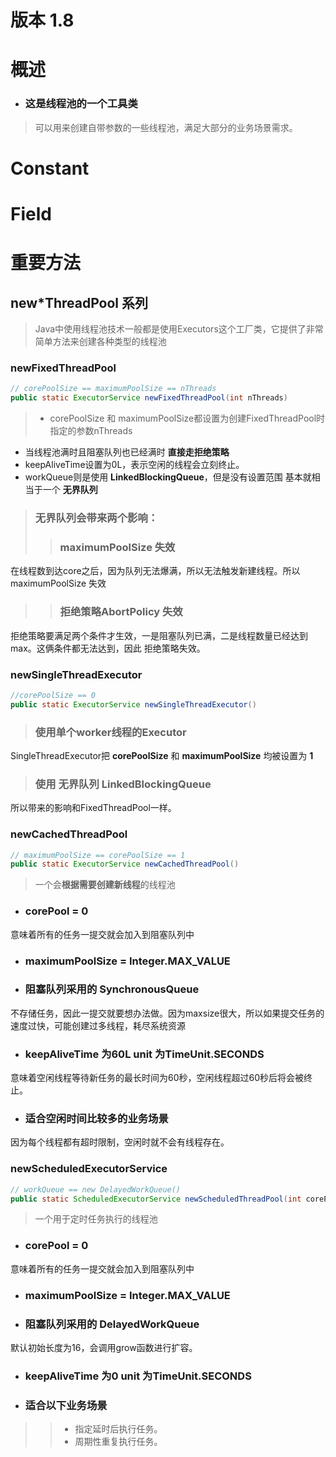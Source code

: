 # 版本 1.8
# 概述
* ### 这是线程池的一个工具类
>可以用来创建自带参数的一些线程池，满足大部分的业务场景需求。


# Constant
# Field



# 重要方法
## new*ThreadPool 系列
>Java中使用线程池技术一般都是使用Executors这个工厂类，它提供了非常简单方法来创建各种类型的线程池

### newFixedThreadPool
```java
// corePoolSize == maximumPoolSize == nThreads
public static ExecutorService newFixedThreadPool(int nThreads)
```
>* corePoolSize 和 maximumPoolSize都设置为创建FixedThreadPool时指定的参数nThreads
* 当线程池满时且阻塞队列也已经满时 **直接走拒绝策略**
* keepAliveTime设置为0L，表示空闲的线程会立刻终止。
* workQueue则是使用 **LinkedBlockingQueue**，但是没有设置范围 基本就相当于一个 **无界队列**
>### 无界队列会带来两个影响：
>> ### maximumPoolSize 失效
在线程数到达core之后，因为队列无法爆满，所以无法触发新建线程。所以 maximumPoolSize 失效
>> ### 拒绝策略AbortPolicy 失效
拒绝策略要满足两个条件才生效，一是阻塞队列已满，二是线程数量已经达到max。这俩条件都无法达到，因此 拒绝策略失效。



### newSingleThreadExecutor
```java
//corePoolSize == 0
public static ExecutorService newSingleThreadExecutor()
```
> ### 使用单个worker线程的Executor
SingleThreadExecutor把 **corePoolSize** 和 **maximumPoolSize** 均被设置为 **1**
> ### 使用 无界队列 **LinkedBlockingQueue**
所以带来的影响和FixedThreadPool一样。

### newCachedThreadPool
```java
// maximumPoolSize == corePoolSize == 1
public static ExecutorService newCachedThreadPool()
```
>一个会**根据需要创建新线程**的线程池
* ### corePool = 0
意味着所有的任务一提交就会加入到阻塞队列中
* ### maximumPoolSize = Integer.MAX_VALUE
* ### 阻塞队列采用的 **SynchronousQueue**
不存储任务，因此一提交就要想办法做。因为maxsize很大，所以如果提交任务的速度过快，可能创建过多线程，耗尽系统资源
* ### keepAliveTime 为60L unit 为TimeUnit.SECONDS
意味着空闲线程等待新任务的最长时间为60秒，空闲线程超过60秒后将会被终止。
* ### 适合空闲时间比较多的业务场景
因为每个线程都有超时限制，空闲时就不会有线程存在。

### newScheduledExecutorService
```java
// workQueue == new DelayedWorkQueue()
public static ScheduledExecutorService newScheduledThreadPool(int corePoolSize)
```
>一个用于定时任务执行的线程池
* ### corePool = 0
意味着所有的任务一提交就会加入到阻塞队列中
* ### maximumPoolSize = Integer.MAX_VALUE
* ### 阻塞队列采用的 **DelayedWorkQueue**
默认初始长度为16，会调用grow函数进行扩容。
* ### keepAliveTime 为0 unit 为TimeUnit.SECONDS
* ### 适合以下业务场景
>> * 指定延时后执行任务。
>> * 周期性重复执行任务。
